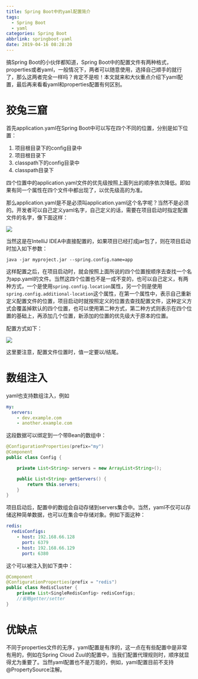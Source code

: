 ```yaml
---
title: Spring Boot中的yaml配置简介
tags:
  - Spring Boot
  - yaml
categories: Spring Boot
abbrlink: springboot-yaml
date: 2019-04-16 08:28:20
---
```

搞Spring Boot的小伙伴都知道，Spring Boot中的配置文件有两种格式，properties或者yaml，一般情况下，两者可以随意使用，选择自己顺手的就行了，那么这两者完全一样吗？肯定不是啦！本文就来和大伙重点介绍下yaml配置，最后再来看看yaml和properties配置有何区别。  

 <!-- more -->
 
# 狡兔三窟  

首先application.yaml在Spring Boot中可以写在四个不同的位置，分别是如下位置：  

1. 项目根目录下的config目录中
2. 项目根目录下
3. classpath下的config目录中
4. classpath目录下

四个位置中的application.yaml文件的优先级按照上面列出的顺序依次降低。即如果有同一个属性在四个文件中都出现了，以优先级高的为准。  

那么application.yaml是不是必须叫application.yaml这个名字呢？当然不是必须的。开发者可以自己定义yaml名字，自己定义的话，需要在项目启动时指定配置文件的名字，像下面这样：  

![](https://www.javaboy.org/images/sb/9-1.png)  

当然这是在IntelliJ IDEA中直接配置的，如果项目已经打成jar包了，则在项目启动时加入如下参数：  

```
java -jar myproject.jar --spring.config.name=app
```

这样配置之后，在项目启动时，就会按照上面所说的四个位置按顺序去查找一个名为app.yaml的文件。当然这四个位置也不是一成不变的，也可以自己定义，有两种方式，一个是使用`spring.config.location`属性，另一个则是使用`spring.config.additional-location`这个属性，在第一个属性中，表示自己重新定义配置文件的位置，项目启动时就按照定义的位置去查找配置文件，这种定义方式会覆盖掉默认的四个位置，也可以使用第二种方式，第二种方式则表示在四个位置的基础上，再添加几个位置，新添加的位置的优先级大于原本的位置。  

配置方式如下：  

![](https://www.javaboy.org/images/sb/9-2.png)  

这里要注意，配置文件位置时，值一定要以/结尾。  

# 数组注入  

yaml也支持数组注入，例如

```yaml
my:
  servers:
	- dev.example.com
	- another.example.com
```

这段数据可以绑定到一个带Bean的数组中：  

```java
@ConfigurationProperties(prefix="my")
@Component
public class Config {

	private List<String> servers = new ArrayList<String>();

	public List<String> getServers() {
		return this.servers;
	}
}
```

项目启动后，配置中的数组会自动存储到servers集合中。当然，yaml不仅可以存储这种简单数据，也可以在集合中存储对象。例如下面这种：  

```yaml
redis:
  redisConfigs:
    - host: 192.168.66.128
      port: 6379
    - host: 192.168.66.129
      port: 6380
```

这个可以被注入到如下类中：  

```java
@Component
@ConfigurationProperties(prefix = "redis")
public class RedisCluster {
    private List<SingleRedisConfig> redisConfigs;
	//省略getter/setter
}
```

# 优缺点  

不同于properties文件的无序，yaml配置是有序的，这一点在有些配置中是非常有用的，例如在Spring Cloud Zuul的配置中，当我们配置代理规则时，顺序就显得尤为重要了。当然yaml配置也不是万能的，例如，yaml配置目前不支持@PropertySource注解。  
